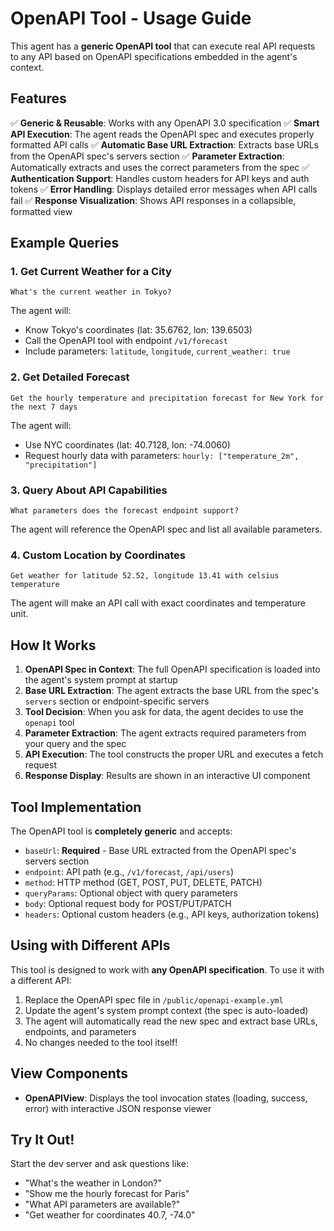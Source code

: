 # OpenAPI Tool - Usage Guide

This agent has a **generic OpenAPI tool** that can execute real API requests to any API based on OpenAPI specifications embedded in the agent's context.

## Features

✅ **Generic & Reusable**: Works with any OpenAPI 3.0 specification
✅ **Smart API Execution**: The agent reads the OpenAPI spec and executes properly formatted API calls
✅ **Automatic Base URL Extraction**: Extracts base URLs from the OpenAPI spec's servers section
✅ **Parameter Extraction**: Automatically extracts and uses the correct parameters from the spec
✅ **Authentication Support**: Handles custom headers for API keys and auth tokens
✅ **Error Handling**: Displays detailed error messages when API calls fail
✅ **Response Visualization**: Shows API responses in a collapsible, formatted view

## Example Queries

### 1. Get Current Weather for a City
```
What's the current weather in Tokyo?
```

The agent will:
- Know Tokyo's coordinates (lat: 35.6762, lon: 139.6503)
- Call the OpenAPI tool with endpoint `/v1/forecast`
- Include parameters: `latitude`, `longitude`, `current_weather: true`

### 2. Get Detailed Forecast
```
Get the hourly temperature and precipitation forecast for New York for the next 7 days
```

The agent will:
- Use NYC coordinates (lat: 40.7128, lon: -74.0060)
- Request hourly data with parameters: `hourly: ["temperature_2m", "precipitation"]`

### 3. Query About API Capabilities
```
What parameters does the forecast endpoint support?
```

The agent will reference the OpenAPI spec and list all available parameters.

### 4. Custom Location by Coordinates
```
Get weather for latitude 52.52, longitude 13.41 with celsius temperature
```

The agent will make an API call with exact coordinates and temperature unit.

## How It Works

1. **OpenAPI Spec in Context**: The full OpenAPI specification is loaded into the agent's system prompt at startup
2. **Base URL Extraction**: The agent extracts the base URL from the spec's `servers` section or endpoint-specific servers
3. **Tool Decision**: When you ask for data, the agent decides to use the `openapi` tool
4. **Parameter Extraction**: The agent extracts required parameters from your query and the spec
5. **API Execution**: The tool constructs the proper URL and executes a fetch request
6. **Response Display**: Results are shown in an interactive UI component

## Tool Implementation

The OpenAPI tool is **completely generic** and accepts:
- `baseUrl`: **Required** - Base URL extracted from the OpenAPI spec's servers section
- `endpoint`: API path (e.g., `/v1/forecast`, `/api/users`)
- `method`: HTTP method (GET, POST, PUT, DELETE, PATCH)
- `queryParams`: Optional object with query parameters
- `body`: Optional request body for POST/PUT/PATCH
- `headers`: Optional custom headers (e.g., API keys, authorization tokens)

## Using with Different APIs

This tool is designed to work with **any OpenAPI specification**. To use it with a different API:

1. Replace the OpenAPI spec file in `/public/openapi-example.yml`
2. Update the agent's system prompt context (the spec is auto-loaded)
3. The agent will automatically read the new spec and extract base URLs, endpoints, and parameters
4. No changes needed to the tool itself!

## View Components

- **OpenAPIView**: Displays the tool invocation states (loading, success, error) with interactive JSON response viewer

## Try It Out!

Start the dev server and ask questions like:
- "What's the weather in London?"
- "Show me the hourly forecast for Paris"
- "What API parameters are available?"
- "Get weather for coordinates 40.7, -74.0"

